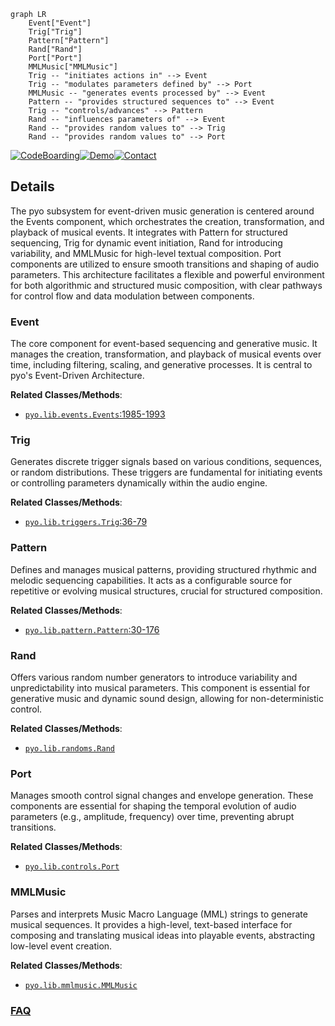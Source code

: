 ```mermaid
graph LR
    Event["Event"]
    Trig["Trig"]
    Pattern["Pattern"]
    Rand["Rand"]
    Port["Port"]
    MMLMusic["MMLMusic"]
    Trig -- "initiates actions in" --> Event
    Trig -- "modulates parameters defined by" --> Port
    MMLMusic -- "generates events processed by" --> Event
    Pattern -- "provides structured sequences to" --> Event
    Trig -- "controls/advances" --> Pattern
    Rand -- "influences parameters of" --> Event
    Rand -- "provides random values to" --> Trig
    Rand -- "provides random values to" --> Port
```

[![CodeBoarding](https://img.shields.io/badge/Generated%20by-CodeBoarding-9cf?style=flat-square)](https://github.com/CodeBoarding/GeneratedOnBoardings)[![Demo](https://img.shields.io/badge/Try%20our-Demo-blue?style=flat-square)](https://www.codeboarding.org/demo)[![Contact](https://img.shields.io/badge/Contact%20us%20-%20contact@codeboarding.org-lightgrey?style=flat-square)](mailto:contact@codeboarding.org)

## Details

The pyo subsystem for event-driven music generation is centered around the Events component, which orchestrates the creation, transformation, and playback of musical events. It integrates with Pattern for structured sequencing, Trig for dynamic event initiation, Rand for introducing variability, and MMLMusic for high-level textual composition. Port components are utilized to ensure smooth transitions and shaping of audio parameters. This architecture facilitates a flexible and powerful environment for both algorithmic and structured music composition, with clear pathways for control flow and data modulation between components.

### Event
The core component for event-based sequencing and generative music. It manages the creation, transformation, and playback of musical events over time, including filtering, scaling, and generative processes. It is central to pyo's Event-Driven Architecture.


**Related Classes/Methods**:

- <a href="https://github.com/belangeo/pyo/blob/master/pyo/lib/events.py#L1985-L1993" target="_blank" rel="noopener noreferrer">`pyo.lib.events.Events`:1985-1993</a>


### Trig
Generates discrete trigger signals based on various conditions, sequences, or random distributions. These triggers are fundamental for initiating events or controlling parameters dynamically within the audio engine.


**Related Classes/Methods**:

- <a href="https://github.com/belangeo/pyo/blob/master/pyo/lib/triggers.py#L36-L79" target="_blank" rel="noopener noreferrer">`pyo.lib.triggers.Trig`:36-79</a>


### Pattern
Defines and manages musical patterns, providing structured rhythmic and melodic sequencing capabilities. It acts as a configurable source for repetitive or evolving musical structures, crucial for structured composition.


**Related Classes/Methods**:

- <a href="https://github.com/belangeo/pyo/blob/master/pyo/lib/pattern.py#L30-L176" target="_blank" rel="noopener noreferrer">`pyo.lib.pattern.Pattern`:30-176</a>


### Rand
Offers various random number generators to introduce variability and unpredictability into musical parameters. This component is essential for generative music and dynamic sound design, allowing for non-deterministic control.


**Related Classes/Methods**:

- <a href="https://github.com/belangeo/pyo/blob/master/pyo/lib/randoms.py" target="_blank" rel="noopener noreferrer">`pyo.lib.randoms.Rand`</a>


### Port
Manages smooth control signal changes and envelope generation. These components are essential for shaping the temporal evolution of audio parameters (e.g., amplitude, frequency) over time, preventing abrupt transitions.


**Related Classes/Methods**:

- <a href="https://github.com/belangeo/pyo/blob/master/pyo/lib/controls.py" target="_blank" rel="noopener noreferrer">`pyo.lib.controls.Port`</a>


### MMLMusic
Parses and interprets Music Macro Language (MML) strings to generate musical sequences. It provides a high-level, text-based interface for composing and translating musical ideas into playable events, abstracting low-level event creation.


**Related Classes/Methods**:

- <a href="https://github.com/belangeo/pyo/blob/master/pyo/lib/mmlmusic.py" target="_blank" rel="noopener noreferrer">`pyo.lib.mmlmusic.MMLMusic`</a>




### [FAQ](https://github.com/CodeBoarding/GeneratedOnBoardings/tree/main?tab=readme-ov-file#faq)